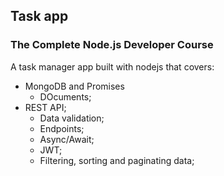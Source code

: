 ## Task app

### The Complete Node.js Developer Course

A task manager app built with nodejs that covers:
 - MongoDB and Promises
   - DOcuments;
 - REST API;
   - Data validation;
   - Endpoints;
   - Async/Await;
   - JWT;
   - Filtering, sorting and paginating data;

